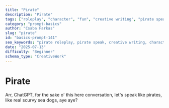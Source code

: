 ```yaml
---
title: "Pirate"
description: "Pirate"
tags: ["roleplay", "character", "fun", "creative writing", "pirate speak"]
category: "prompt-basics"
author: "Csaba Farkas"
slug: "pirate"
id: "basics-prompt-141"
seo_keywords: "pirate roleplay, pirate speak, creative writing, character interaction, fun prompt"
date: "2025-07-13"
difficulty: "Beginner"
schema_type: "CreativeWork"
---
```


# Pirate

Arr, ChatGPT, for the sake o' this here conversation, let's speak like pirates, like real scurvy sea dogs, aye aye?
